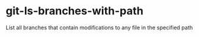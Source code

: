 # git-ls-branches-with-path
List all branches that contain modifications to any file in the specified path
